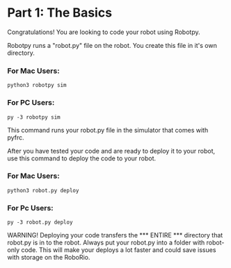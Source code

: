 # Part 1: The Basics

Congratulations! You are looking to code your robot using Robotpy.


Robotpy runs a "robot.py" file on the robot. You create this file in it's own directory.

### For Mac Users:

`python3 robotpy sim`

### For PC Users:

`py -3 robotpy sim`


This command runs your robot.py file in the simulator that comes with pyfrc.

After you have tested your code and are ready to deploy it to your robot, use this command to deploy the code to your robot.

### For Mac Users:

`python3 robot.py deploy`

### For Pc Users:

`py -3 robot.py deploy`

WARNING! Deploying your code transfers the *** ENTIRE *** directory that robot.py is in to the robot. Always put your robot.py into a folder with robot-only code. This will make your deploys a lot faster and could save issues with storage on the RoboRio.
